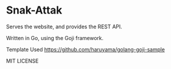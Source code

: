 Snak-Attak
==========

Serves the website, and provides the REST API.

Written in Go, using the Goji framework.


Template Used
https://github.com/haruyama/golang-goji-sample

MIT LICENSE